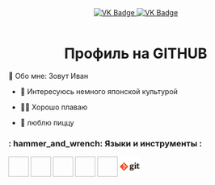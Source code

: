 <div id="badges" align ="center">
  <a href= "https://vk.com/red7eye7"> 
    <img src = "https://img.shields.io/badge/VK-blue?style-for-the-badge&logo=VK&10goColor-white" alt="VK Badge"/>
  </a>
  
  <a href= "https://mail.google.com/mail/u/1/#inbox"> 
    <img src = "https://img.shields.io/badge/EMAIL-red?style-for-the-badge&logo=Gmail&logoColor=white" alt="VK Badge"/>
  </a>
</div>

<div id="viewprof" align="center">
    <img src="https://komarev.com/ghpvc/?username=Red7Eye7&style-flat-square&color=blue" alt=""/>
</div> 

<div id="heythere" align="center">
  <h1> Профиль на GITHUB </h1>
</div>

:disguised_face: Обо мне: Зовут Иван

- :japanese_castle: Интересуюсь немного японской культурой

- :swimming_man: Хорошо плаваю

- :pizza: люблю пиццу
  
### : hammer_and_wrench: Языки и инструменты :

<div> 
  <img scr ="https://github.com/devicons/devicon/blob/master/icons/github/github-original-wordmark.svg" width="40" height="40"/>
  <img scr ="https://github.com/devicons/devicon/blob/master/icons/git/git-original-wordmark.svg" width="40" height="40"/>
  <img scr ="https://github.com/devicons/devicon/blob/master/icons/photoshop/photoshop-original.svg" width="40" height="40"/>
  <img scr ="https://github.com/devicons/devicon/blob/master/icons/visualstudio/visualstudio-original-wordmark.svg" width="40" height="40"/>
  <img scr ="https://github.com/devicons/devicon/blob/master/icons/android/android-original-wordmark.svg" width="40" height="40"/>
  <img src="https://github.com/devicons/devicon/blob/master/icons/git/git-original-wordmark.svg" width="40" height="40"/>

</div>
